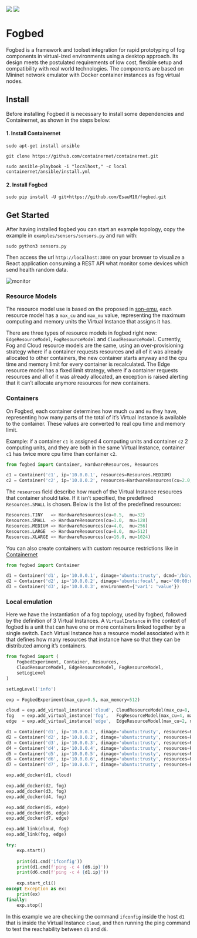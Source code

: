 ![](https://img.shields.io/badge/python-3.8+-blue.svg)
![](https://img.shields.io/badge/Ubuntu-20.04-orange.svg)
# Fogbed

Fogbed is a framework and toolset integration for rapid prototyping of fog components in virtual-ized environments using a desktop approach. Its design meets the postulated requirements of low cost, flexible setup and compatibility with real world technologies. The components are based on Mininet network emulator with Docker container instances as fog virtual nodes.

## Install

Before installing Fogbed it is necessary to install some dependencies and Containernet, as shown in the steps below:


#### 1. Install Containernet
```
sudo apt-get install ansible
```

```
git clone https://github.com/containernet/containernet.git
```

```
sudo ansible-playbook -i "localhost," -c local containernet/ansible/install.yml
```

#### 2. Install Fogbed
```
sudo pip install -U git+https://github.com/EsauM10/fogbed.git
```

## Get Started
After having installed fogbed you can start an example topology, copy the example in `examples/sensors/sensors.py` and run with:
```
sudo python3 sensors.py
```
Then access the url `http://localhost:3000` on your browser to visualize a React application consuming a REST API what monitor some devices which send health random data.

![monitor](https://user-images.githubusercontent.com/33939999/202031666-45889ae0-49ee-4a5e-a7a6-94f1705a8a08.jpeg)

### Resource Models
The resource model use is based on the proposed in [son-emu](https://github.com/sonata-nfv/son-emu), each resource model has a `max_cu` and `max_mu` value, representing the maximum computing and memory units the Virtual Instance that assigns it has.

There are three types of resource models in fogbed right now: `EdgeResourceModel`, `FogResourceModel` and `CloudResourceModel`. Currently, Fog and Cloud resource models are the same, using an over-provisioning strategy where if a container requests resources and all of it was already allocated to other containers, the new container starts anyway and the cpu time and memory limit for every container is recalculated. The Edge resource model has a fixed limit strategy, where if a container requests resources and all of it was already allocated, an exception is raised alerting that it can’t allocate anymore resources for new containers.


### Containers
On Fogbed, each container determines how much `cu` and `mu` they have, representing how many parts of the total of it’s Virtual Instance is available to the container. These values are converted to real cpu time and memory limit.

Example: if a container `c1` is assigned 4 computing units and container `c2` 2 computing units, and they are both in the same Virtual Instance, container `c1` has twice more cpu time than container `c2`.

```python
from fogbed import Container, HardwareResources, Resources

c1 = Container('c1', ip='10.0.0.1', resources=Resources.MEDIUM)
c2 = Container('c2', ip='10.0.0.2', resources=HardwareResources(cu=2.0, mu=128))
```

The `resources` field describe how much of the Virtual Instance resources that container should take. If it isn’t specified, the predefined `Resources.SMALL` is chosen. Below is the list of the predefined resources:

```python
Resources.TINY   => HardwareResources(cu=0.5,  mu=32)
Resources.SMALL  => HardwareResources(cu=1.0,  mu=128)
Resources.MEDIUM => HardwareResources(cu=4.0,  mu=256)
Resources.LARGE  => HardwareResources(cu=8.0,  mu=512)
Resources.XLARGE => HardwareResources(cu=16.0, mu=1024)
```

You can also create containers with custom resource restrictions like in [Containernet](https://github.com/containernet/containernet/wiki#method-containernetadddocker)
```python
from fogbed import Container

d1 = Container('d1', ip='10.0.0.1', dimage='ubuntu:trusty', dcmd='/bin/bash')
d2 = Container('d2', ip='10.0.0.2', dimage='ubuntu:focal', mac='00:00:00:00:00:02')
d3 = Container('d3', ip='10.0.0.3', environment={'var1': 'value'})
```

### Local emulation
Here we have the instantiation of a fog topology, used by fogbed, followed by the definition of 3 Virtual Instances. A `VirtualInstance` in the context of fogbed is a unit that can have one or more containers linked together by a single switch. Each Virtual Instance has a resource model associated with it that defines how many resources that instance have so that they can be distributed among it’s containers.
```python
from fogbed import (
    FogbedExperiment, Container, Resources,
    CloudResourceModel, EdgeResourceModel, FogResourceModel,
    setLogLevel
)

setLogLevel('info')

exp = FogbedExperiment(max_cpu=0.5, max_memory=512)

cloud = exp.add_virtual_instance('cloud', CloudResourceModel(max_cu=8, max_mu=1024))
fog   = exp.add_virtual_instance('fog',   FogResourceModel(max_cu=4, max_mu=512))
edge  = exp.add_virtual_instance('edge',  EdgeResourceModel(max_cu=2, max_mu=256))

d1 = Container('d1', ip='10.0.0.1', dimage='ubuntu:trusty', resources=Resources.SMALL)
d2 = Container('d2', ip='10.0.0.2', dimage='ubuntu:trusty', resources=Resources.SMALL)
d3 = Container('d3', ip='10.0.0.3', dimage='ubuntu:trusty', resources=Resources.SMALL)
d4 = Container('d4', ip='10.0.0.4', dimage='ubuntu:trusty', resources=Resources.SMALL)
d5 = Container('d5', ip='10.0.0.5', dimage='ubuntu:trusty', resources=Resources.SMALL)
d6 = Container('d6', ip='10.0.0.6', dimage='ubuntu:trusty', resources=Resources.SMALL)
d7 = Container('d7', ip='10.0.0.7', dimage='ubuntu:trusty', resources=Resources.SMALL)

exp.add_docker(d1, cloud)

exp.add_docker(d2, fog)
exp.add_docker(d3, fog)
exp.add_docker(d4, fog)

exp.add_docker(d5, edge)
exp.add_docker(d6, edge)
exp.add_docker(d7, edge)

exp.add_link(cloud, fog)
exp.add_link(fog, edge)

try:
    exp.start()
    
    print(d1.cmd('ifconfig'))
    print(d1.cmd(f'ping -c 4 {d6.ip}'))
    print(d6.cmd(f'ping -c 4 {d1.ip}'))
    
    exp.start_cli()
except Exception as ex: 
    print(ex)
finally:
    exp.stop()

```
In this example we are checking the command `ifconfig` inside the host `d1` that is inside the Virtual Instance `cloud`, and then running the ping command to test the reachability between `d1` and `d6`.

